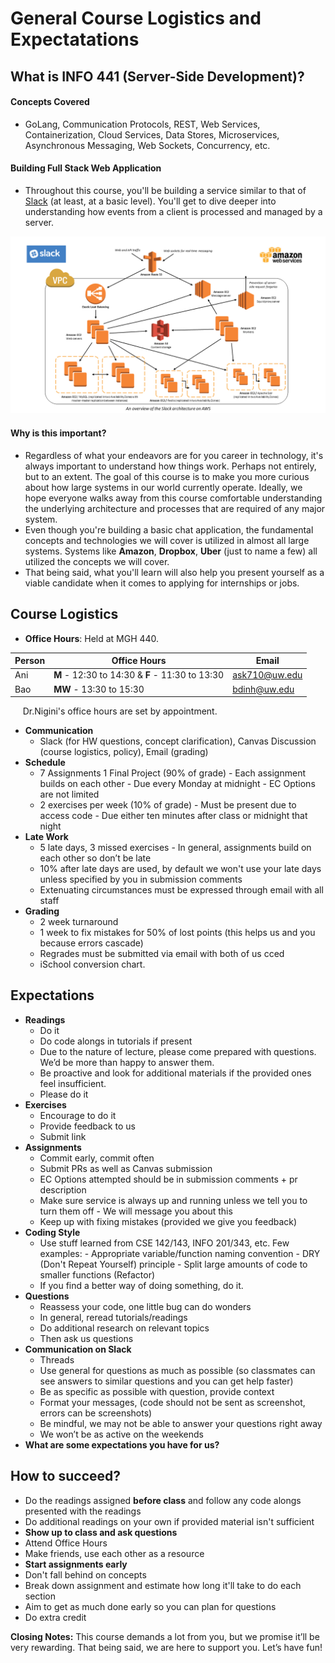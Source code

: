 
# General Course Logistics and Expectatations

## What is INFO 441 (Server-Side Development)?
 
#### Concepts Covered
- GoLang, Communication Protocols, REST, Web Services, Containerization, Cloud Services, Data Stores, Microservices, Asynchronous Messaging, Web Sockets, Concurrency, etc.

#### Building Full Stack Web Application
- Throughout this course, you'll be building a service similar to that of [Slack](https://slack.com/) (at least, at a basic level). You'll get to dive deeper into understanding how events from a client is processed and managed by a server. 

![Slack Architecture AWS](./imgs/slack-arch-diagram.png)

#### Why is this important?
- Regardless of what your endeavors are for you career in technology, it's always important to understand how things work. Perhaps not entirely, but to an extent. The goal of this course is to make you more curious about how large systems in our world currently operate. Ideally, we hope everyone walks away from this course comfortable understanding the underlying architecture and processes that are required of any major system. 
- Even though you're building a basic chat application, the fundamental concepts and technologies we will cover is utilized in almost all large systems. Systems like **Amazon**, **Dropbox**, **Uber** (just to name a few) all utilized the concepts we will cover.
- That being said, what you'll learn will also help you present yourself as a viable candidate when it comes to applying for internships or jobs.


## Course Logistics
- **Office Hours**: Held at MGH 440.

| Person      | Office Hours | Email | 
| ----------- | ----------- | ----------- |
| Ani   | **M** - 12:30 to 14:30 & **F** -  11:30 to 13:30|ask710@uw.edu|
| Bao      | **MW** - 13:30 to 15:30     |bdinh@uw.edu|

&nbsp;&nbsp;&nbsp;&nbsp; Dr.Nigini's office hours are set by appointment.

- **Communication**
  - Slack (for HW questions, concept clarification), Canvas Discussion (course logistics, policy), Email (grading)
- **Schedule**
  - 7 Assignments 1 Final Project (90% of grade)
    	- Each assignment builds on each other
    	- Due every Monday at midnight
    	- EC Options are not limited
  - 2 exercises per week (10% of grade)
    	- Must be present due to access code
    	- Due either ten minutes after class or midnight that night
- **Late Work**
  - 5 late days, 3 missed exercises
		- In general, assignments build on each other so don’t be late
  - 10% after late days are used, by default we won't use your late days unless specified by you in submission comments
  - Extenuating circumstances must be expressed through email with all staff
- **Grading**
  - 2 week turnaround
  - 1 week to fix mistakes for 50% of lost points (this helps us and you because errors cascade)
  - Regrades must be submitted via email with both of us cced
  - iSchool conversion chart.


## Expectations
- **Readings**
    - Do it
    - Do code alongs in tutorials if present
    - Due to the nature of lecture, please come prepared with questions. We’d be more than happy to answer them.
    - Be proactive and look for additional materials if the provided ones feel insufficient.
    - Please do it
- **Exercises**
  - Encourage to do it
  - Provide feedback to us
  - Submit link
- **Assignments**  
  - Commit early, commit often	
  - Submit PRs as well as Canvas submission
  - EC Options attempted should be in submission comments + pr description
  - Make sure service is always up and running unless we tell you to turn them off
  		- We will message you about this
  - Keep up with fixing mistakes (provided we give you feedback)
- **Coding Style**
  - Use stuff learned from CSE 142/143, INFO 201/343, etc. Few examples:
    	- Appropriate variable/function naming convention
    	- DRY (Don't Repeat Yourself) principle
    	- Split large amounts of code to smaller functions (Refactor)
  -  If you find a better way of doing something, do it.
- **Questions**
  - Reassess your code, one little bug can do wonders
  - In general, reread tutorials/readings
  - Do additional research on relevant topics
  - Then ask us questions
- **Communication on Slack**
  - Threads
  - Use general for questions as much as possible (so classmates can see answers to similar questions and you can get help faster)
  - Be as specific as possible with question, provide context
  - Format your messages, (code should not be sent as screenshot, errors can be screenshots)
  - Be mindful, we may not be able to answer your questions right away
  - We won’t be as active on the weekends
- **What are some expectations you have for us?**

## How to succeed?
- Do the readings assigned **before class** and follow any code alongs presented with the readings
- Do additional readings on your own if provided material isn't sufficient 
- **Show up to class and ask questions**
- Attend Office Hours 
- Make friends, use each other as a resource
- **Start assignments early**
- Don't fall behind on concepts 
- Break down assignment and estimate how long it'll take to do each section
- Aim to get as much done early so you can plan for questions
- Do extra credit


**Closing Notes:** This course demands a lot from you, but we promise it’ll be very rewarding. That being said, we are here to support you. Let’s have fun!

